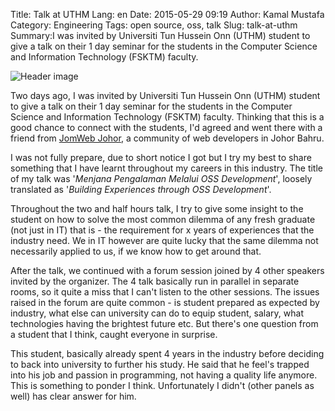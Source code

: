 Title: Talk at UTHM
Lang: en
Date: 2015-05-29 09:19
Author: Kamal Mustafa
Category: Engineering
Tags: open source, oss, talk
Slug: talk-at-uthm
Summary:I was invited by Universiti Tun Hussein Onn (UTHM) student to give a talk on their 1 day seminar for the students in the Computer Science and Information Technology (FSKTM) faculty. 

![Header image]({filename}/images/imBJVxY.png)

Two days ago, I was invited by Universiti Tun Hussein Onn (UTHM) student
to give a talk on their 1 day seminar for the students in the Computer
Science and Information Technology (FSKTM) faculty. Thinking that this
is a good chance to connect with the students, I'd agreed and went there
with a friend from [JomWeb Johor](https://www.facebook.com/groups/jomwebjohor/), 
a community of web developers in Johor Bahru.

I was not fully prepare, due to short notice I got but I try my best to
share something that I have learnt throughout my careers in this
industry. The title of my talk was '*Menjana Pengalaman Melalui OSS
Development*', loosely translated as '*Building Experiences through OSS
Development*'.

Throughout the two and half hours talk, I try to give some insight to
the student on how to solve the most common dilemma of any fresh
graduate (not just in IT) that is - the requirement for x years of
experiences that the industry need. We in IT however are quite lucky
that the same dilemma not necessarily applied to us, if we know how to
get around that.

After the talk, we continued with a forum session joined by 4 other
speakers invited by the organizer. The 4 talk basically run in parallel
in separate rooms, so it quite a miss that I can't listen to the other
sessions. The issues raised in the forum are quite common - is student
prepared as expected by industry, what else can university can do to
equip student, salary, what technologies having the brightest future
etc. But there's one question from a student that I think, caught
everyone in surprise.

This student, basically already spent 4 years in the industry before
deciding to back into university to further his study. He said that he
feel's trapped into his job and passion in programming, not having a
quality life anymore. This is something to ponder I think. Unfortunately
I didn't (other panels as well) has clear answer for him.
